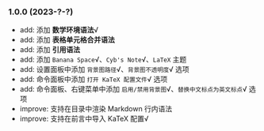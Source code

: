 ### 1.0.0 (2023-?-?)

- add: 添加 **数学环境语法**√
- add: 添加 **表格单元格合并语法**
- add: 添加 **引用语法**
- add: 添加 `Banana Space`√、`Cyb's Note`√、`LaTeX` 主题
- add: 设置面板中添加 `背景图路径`√、`背景图不透明度`√ 选项
- add: 命令面板中添加 `打开 KaTeX 配置文件`√ 选项
- add: 命令面板、右键菜单中添加 `启用/禁用背景图`√、`替换中文标点为英文标点`√ 选项
- improve: 支持在目录中渲染 Markdown 行内语法
- improve: 支持在前言中导入 KaTeX 配置√